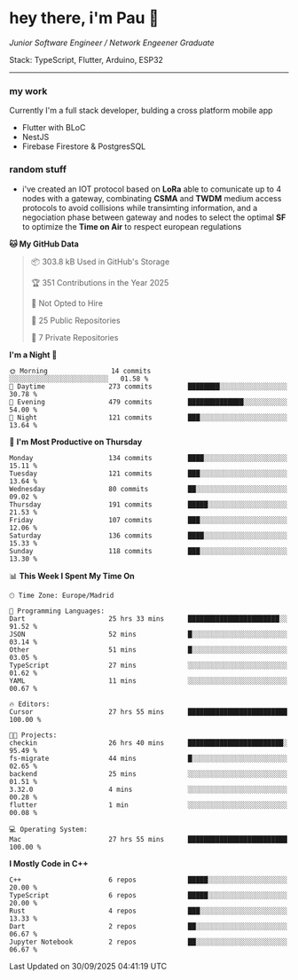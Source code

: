 # hey there, i'm Pau 👋

_Junior Software Engineer / Network Engeener Graduate_

Stack: TypeScript, Flutter, Arduino, ESP32

---

### my work

Currently I'm a full stack developer, bulding a cross platform mobile app

- Flutter with BLoC
- NestJS
- Firebase Firestore & PostgresSQL

### random stuff


- i've created an IOT protocol based on **LoRa** able to comunicate up to 4 nodes with a gateway, combinating **CSMA** and **TWDM** medium access protocols to avoid collisions while transimting information, and a negociation phase between gateway and nodes to select the optimal **SF** to optimize the **Time on Air** to respect european regulations

<!--START_SECTION:waka-->
**🐱 My GitHub Data** 

> 📦 303.8 kB Used in GitHub's Storage 
 > 
> 🏆 351 Contributions in the Year 2025
 > 
> 🚫 Not Opted to Hire
 > 
> 📜 25 Public Repositories 
 > 
> 🔑 7 Private Repositories 
 > 
**I'm a Night 🦉** 

```text
🌞 Morning                14 commits          ░░░░░░░░░░░░░░░░░░░░░░░░░   01.58 % 
🌆 Daytime                273 commits         ████████░░░░░░░░░░░░░░░░░   30.78 % 
🌃 Evening                479 commits         ██████████████░░░░░░░░░░░   54.00 % 
🌙 Night                  121 commits         ███░░░░░░░░░░░░░░░░░░░░░░   13.64 % 
```
📅 **I'm Most Productive on Thursday** 

```text
Monday                   134 commits         ████░░░░░░░░░░░░░░░░░░░░░   15.11 % 
Tuesday                  121 commits         ███░░░░░░░░░░░░░░░░░░░░░░   13.64 % 
Wednesday                80 commits          ██░░░░░░░░░░░░░░░░░░░░░░░   09.02 % 
Thursday                 191 commits         █████░░░░░░░░░░░░░░░░░░░░   21.53 % 
Friday                   107 commits         ███░░░░░░░░░░░░░░░░░░░░░░   12.06 % 
Saturday                 136 commits         ████░░░░░░░░░░░░░░░░░░░░░   15.33 % 
Sunday                   118 commits         ███░░░░░░░░░░░░░░░░░░░░░░   13.30 % 
```


📊 **This Week I Spent My Time On** 

```text
🕑︎ Time Zone: Europe/Madrid

💬 Programming Languages: 
Dart                     25 hrs 33 mins      ███████████████████████░░   91.52 % 
JSON                     52 mins             █░░░░░░░░░░░░░░░░░░░░░░░░   03.14 % 
Other                    51 mins             █░░░░░░░░░░░░░░░░░░░░░░░░   03.05 % 
TypeScript               27 mins             ░░░░░░░░░░░░░░░░░░░░░░░░░   01.62 % 
YAML                     11 mins             ░░░░░░░░░░░░░░░░░░░░░░░░░   00.67 % 

🔥 Editors: 
Cursor                   27 hrs 55 mins      █████████████████████████   100.00 % 

🐱‍💻 Projects: 
checkin                  26 hrs 40 mins      ████████████████████████░   95.49 % 
fs-migrate               44 mins             █░░░░░░░░░░░░░░░░░░░░░░░░   02.65 % 
backend                  25 mins             ░░░░░░░░░░░░░░░░░░░░░░░░░   01.51 % 
3.32.0                   4 mins              ░░░░░░░░░░░░░░░░░░░░░░░░░   00.28 % 
flutter                  1 min               ░░░░░░░░░░░░░░░░░░░░░░░░░   00.08 % 

💻 Operating System: 
Mac                      27 hrs 55 mins      █████████████████████████   100.00 % 
```

**I Mostly Code in C++** 

```text
C++                      6 repos             █████░░░░░░░░░░░░░░░░░░░░   20.00 % 
TypeScript               6 repos             █████░░░░░░░░░░░░░░░░░░░░   20.00 % 
Rust                     4 repos             ███░░░░░░░░░░░░░░░░░░░░░░   13.33 % 
Dart                     2 repos             ██░░░░░░░░░░░░░░░░░░░░░░░   06.67 % 
Jupyter Notebook         2 repos             ██░░░░░░░░░░░░░░░░░░░░░░░   06.67 % 
```




 Last Updated on 30/09/2025 04:41:19 UTC
<!--END_SECTION:waka-->


